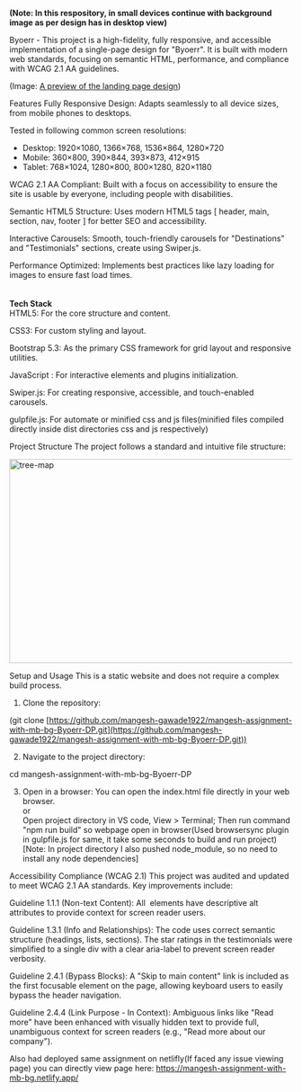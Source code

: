 ****(Note: In this respository, in small devices continue with background image as per design has in desktop view)****

Byoerr -
This project is a high-fidelity, fully responsive, and accessible implementation of a single-page design for "Byoerr". It is built with modern web standards, focusing on semantic HTML, performance, and compliance with WCAG 2.1 AA guidelines.

(Image: [A preview of the landing page design](https://www.figma.com/design/UDlFhm7q0b7XdcPi1A9t6G/Travel-Landing-Page---Byoerr-Web-Design--Community-?node-id=108-301&t=145aJmfJILnl1Rm2-0))

Features
Fully Responsive Design: Adapts seamlessly to all device sizes, from mobile phones to desktops.

Tested in following common screen resolutions:

- Desktop: 1920×1080, 1366×768, 1536×864, 1280×720
- Mobile: 360×800, 390×844, 393×873, 412×915
- Tablet: 768×1024, 1280×800, 800×1280, 820×1180

WCAG 2.1 AA Compliant: Built with a focus on accessibility to ensure the site is usable by everyone, including people with disabilities.

Semantic HTML5 Structure: Uses modern HTML5 tags [ header, main, section, nav, footer ] for better SEO and accessibility.

Interactive Carousels: Smooth, touch-friendly carousels for "Destinations" and "Testimonials" sections, create using Swiper.js.

Performance Optimized: Implements best practices like lazy loading for images to ensure fast load times.
<br /><br /><br />
**Tech Stack** <br />
HTML5: For the core structure and content.

CSS3: For custom styling and layout.

Bootstrap 5.3: As the primary CSS framework for grid layout and responsive utilities.

JavaScript : For interactive elements and plugins initialization.

Swiper.js: For creating responsive, accessible, and touch-enabled carousels.

gulpfile.js: For automate or minified css and js files(minified files compiled directly inside dist directories css and js respectively)

Project Structure
The project follows a standard and intuitive file structure:

<img width="901" height="363" alt="tree-map" src="https://github.com/user-attachments/assets/90b38a83-da22-4c02-adaf-689f102fc946" />


Setup and Usage
This is a static website and does not require a complex build process.

1. Clone the repository:

(git clone [https://github.com/mangesh-gawade1922/mangesh-assignment-with-mb-bg-Byoerr-DP.git](https://github.com/mangesh-gawade1922/mangesh-assignment-with-mb-bg-Byoerr-DP.git))

2. Navigate to the project directory:

cd mangesh-assignment-with-mb-bg-Byoerr-DP

3. Open in a browser:
   You can open the index.html file directly in your web browser.<br />
   or<br />
   Open project directory in VS code, View > Terminal; Then run command "npm run build" so webpage open in browser(Used browsersync plugin in gulpfile.js for same, it take some seconds to build and run project) [Note: In project directory I also pushed node_module, so no need to install any node dependencies]

Accessibility Compliance (WCAG 2.1)
This project was audited and updated to meet WCAG 2.1 AA standards. Key improvements include:

Guideline 1.1.1 (Non-text Content): All <img> elements have descriptive alt attributes to provide context for screen reader users.

Guideline 1.3.1 (Info and Relationships): The code uses correct semantic structure (headings, lists, sections). The star ratings in the testimonials were simplified to a single div with a clear aria-label to prevent screen reader verbosity.

Guideline 2.4.1 (Bypass Blocks): A "Skip to main content" link is included as the first focusable element on the page, allowing keyboard users to easily bypass the header navigation.

Guideline 2.4.4 (Link Purpose - In Context): Ambiguous links like "Read more" have been enhanced with visually hidden text to provide full, unambiguous context for screen readers (e.g., "Read more about our company").

Also had deployed same assignment on netlifly(If faced any issue viewing page) you can directly view page here: https://mangesh-assignment-with-mb-bg.netlify.app/
